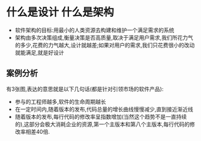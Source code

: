 # 什么是设计 什么是架构

- 软件架构的目标:用最小的人类资源去构建和维护一个满足需求的系统
- 架构由多次决策组成,衡量决策是否高质量,取决于满足用户需求,我们所花力气的多少,花费的力气越大,设计就越差;如果对用户的需求,我们只花费很小的改动就能满足,就是好设计

## 案例分析

有3张图,表达的意思就是以下几句话(都是针对引领市场的软件产品):
- 参与的工程师越多,软件的生命周期越长
- 在一定时间内,随着版本的发布,代码总量的增长曲线慢慢减少,直到接近渐近线
- 随着版本的发布,每行代码的修改率呈指数增加(当然这个趋势不是一直持续的),这部分会极大消耗企业的资源,第一个主版本和第八个主版本,每行代码的修改率相差40倍.
